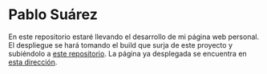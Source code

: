 # Pablo Suárez
En este repositorio estaré llevando el desarrollo de mi página web personal. El despliegue se hará tomando el build que surja de este proyecto y subiéndolo a <a href="https://github.com/pa-suarezm/pa-suarezm.github.io">este repositorio</a>. La página ya desplegada se encuentra en <a href="https://pa-suarezm.github.io">esta dirección</a>.